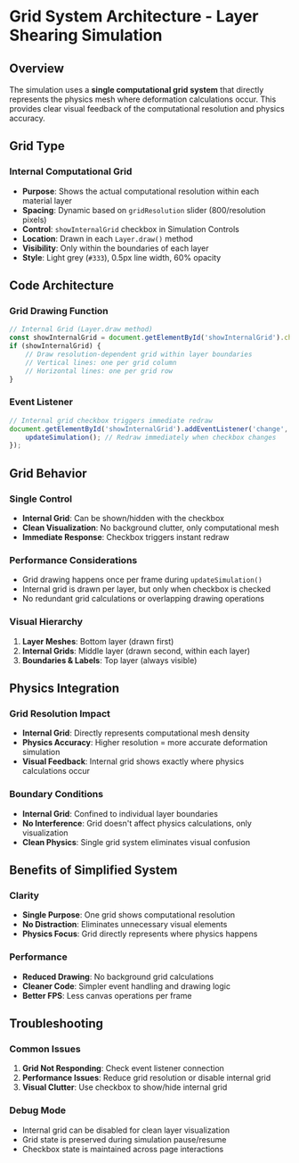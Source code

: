 # Grid System Architecture - Layer Shearing Simulation

## Overview
The simulation uses a **single computational grid system** that directly represents the physics mesh where deformation calculations occur. This provides clear visual feedback of the computational resolution and physics accuracy.

## Grid Type

### Internal Computational Grid
- **Purpose**: Shows the actual computational resolution within each material layer
- **Spacing**: Dynamic based on `gridResolution` slider (800/resolution pixels)
- **Control**: `showInternalGrid` checkbox in Simulation Controls
- **Location**: Drawn in each `Layer.draw()` method
- **Visibility**: Only within the boundaries of each layer
- **Style**: Light grey (`#333`), 0.5px line width, 60% opacity

## Code Architecture

### Grid Drawing Function
```javascript
// Internal Grid (Layer.draw method)
const showInternalGrid = document.getElementById('showInternalGrid').checked;
if (showInternalGrid) {
    // Draw resolution-dependent grid within layer boundaries
    // Vertical lines: one per grid column
    // Horizontal lines: one per grid row
}
```

### Event Listener
```javascript
// Internal grid checkbox triggers immediate redraw
document.getElementById('showInternalGrid').addEventListener('change', function() {
    updateSimulation(); // Redraw immediately when checkbox changes
});
```

## Grid Behavior

### Single Control
- **Internal Grid**: Can be shown/hidden with the checkbox
- **Clean Visualization**: No background clutter, only computational mesh
- **Immediate Response**: Checkbox triggers instant redraw

### Performance Considerations
- Grid drawing happens once per frame during `updateSimulation()`
- Internal grid is drawn per layer, but only when checkbox is checked
- No redundant grid calculations or overlapping drawing operations

### Visual Hierarchy
1. **Layer Meshes**: Bottom layer (drawn first)
2. **Internal Grids**: Middle layer (drawn second, within each layer)
3. **Boundaries & Labels**: Top layer (always visible)

## Physics Integration

### Grid Resolution Impact
- **Internal Grid**: Directly represents computational mesh density
- **Physics Accuracy**: Higher resolution = more accurate deformation simulation
- **Visual Feedback**: Internal grid shows exactly where physics calculations occur

### Boundary Conditions
- **Internal Grid**: Confined to individual layer boundaries
- **No Interference**: Grid doesn't affect physics calculations, only visualization
- **Clean Physics**: Single grid system eliminates visual confusion

## Benefits of Simplified System

### Clarity
- **Single Purpose**: One grid shows computational resolution
- **No Distraction**: Eliminates unnecessary visual elements
- **Physics Focus**: Grid directly represents where physics happens

### Performance
- **Reduced Drawing**: No background grid calculations
- **Cleaner Code**: Simpler event handling and drawing logic
- **Better FPS**: Less canvas operations per frame

## Troubleshooting

### Common Issues
1. **Grid Not Responding**: Check event listener connection
2. **Performance Issues**: Reduce grid resolution or disable internal grid
3. **Visual Clutter**: Use checkbox to show/hide internal grid

### Debug Mode
- Internal grid can be disabled for clean layer visualization
- Grid state is preserved during simulation pause/resume
- Checkbox state is maintained across page interactions
